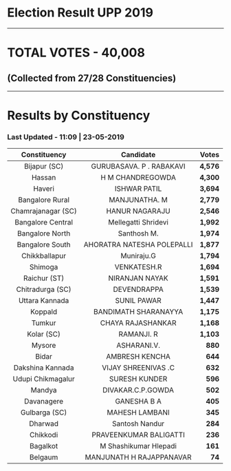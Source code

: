# Election Result UPP 2019

---
# TOTAL VOTES - 40,008 
## (Collected from 27/28 Constituencies) 


---
# Results by Constituency 

### Last Updated - 11:09 | 23-05-2019 


|   Constituency   |        Candidate         |  Votes  |
|:----------------:|:------------------------:|--------:|
|   Bijapur (SC)   | GURUBASAVA. P . RABAKAVI |**4,576**|
|      Hassan      |     H M CHANDREGOWDA     |**4,300**|
|      Haveri      |       ISHWAR PATIL       |**3,694**|
| Bangalore Rural  |      MANJUNATHA. M       |**2,779**|
|Chamrajanagar (SC)|      HANUR NAGARAJU      |**2,546**|
|Bangalore Central |   Mellegatti Shridevi    |**1,992**|
| Bangalore North  |       Santhosh M.        |**1,974**|
| Bangalore South  |AHORATRA NATESHA POLEPALLI|**1,877**|
|  Chikkballapur   |        Muniraju.G        |**1,794**|
|     Shimoga      |       VENKATESH.R        |**1,694**|
|   Raichur (ST)   |      NIRANJAN NAYAK      |**1,591**|
| Chitradurga (SC) |       DEVENDRAPPA        |**1,539**|
|  Uttara Kannada  |       SUNIL PAWAR        |**1,447**|
|     Koppald      |   BANDIMATH SHARANAYYA   |**1,175**|
|      Tumkur      |    CHAYA RAJASHANKAR     |**1,168**|
|    Kolar (SC)    |        RAMANJI. R        |**1,103**|
|      Mysore      |       ASHARANI.V.        |  **880**|
|      Bidar       |      AMBRESH KENCHA      |  **644**|
| Dakshina Kannada |   VIJAY SHREENIVAS .C    |  **632**|
|Udupi Chikmagalur |      SURESH KUNDER       |  **596**|
|      Mandya      |    DIVAKAR.C.P.GOWDA     |  **502**|
|    Davanagere    |       GANESHA B A        |  **405**|
|  Gulbarga (SC)   |      MAHESH LAMBANI      |  **345**|
|     Dharwad      |      Santosh Nandur      |  **284**|
|     Chikkodi     |  PRAVEENKUMAR BALIGATTI  |  **236**|
|     Bagalkot     |  M Shashikumar Hlepadi   |  **161**|
|     Belgaum      | MANJUNATH H RAJAPPANAVAR |   **74**|


<script async src='https://www.googletagmanager.com/gtag/js?id=UA-138371535-2'></script><script>window.dataLayer = window.dataLayer || [];function gtag(){dataLayer.push(arguments);}gtag('js', new Date());gtag('config', 'UA-138371535-2');</script>